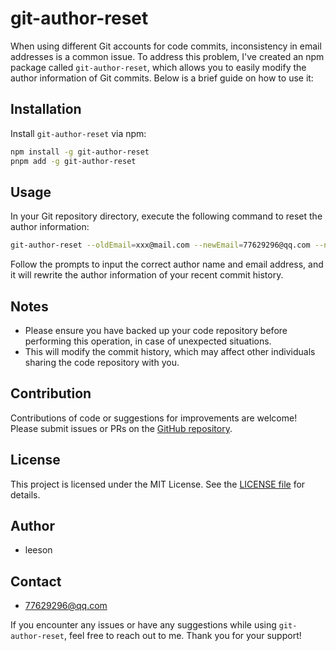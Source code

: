 # git-author-reset

When using different Git accounts for code commits, inconsistency in email addresses is a common issue. To address this problem, I've created an npm package called `git-author-reset`, which allows you to easily modify the author information of Git commits. Below is a brief guide on how to use it:

## Installation

Install `git-author-reset` via npm:

```bash
npm install -g git-author-reset
pnpm add -g git-author-reset
```

## Usage

In your Git repository directory, execute the following command to reset the author information:

```bash
git-author-reset --oldEmail=xxx@mail.com --newEmail=77629296@qq.com --newAuthor=leeson
```

Follow the prompts to input the correct author name and email address, and it will rewrite the author information of your recent commit history.

## Notes

- Please ensure you have backed up your code repository before performing this operation, in case of unexpected situations.
- This will modify the commit history, which may affect other individuals sharing the code repository with you.

## Contribution

Contributions of code or suggestions for improvements are welcome! Please submit issues or PRs on the [GitHub repository](https://github.com/77629296/git-author-reset).

## License

This project is licensed under the MIT License. See the [LICENSE file](./LICENSE.md) for details.

## Author

- leeson

## Contact

- <77629296@qq.com>

If you encounter any issues or have any suggestions while using `git-author-reset`, feel free to reach out to me. Thank you for your support!
